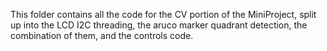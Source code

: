 This folder contains all the code for the CV portion of the MiniProject, split up into the LCD I2C threading, the aruco marker quadrant detection, the combination of them, and the controls code.

